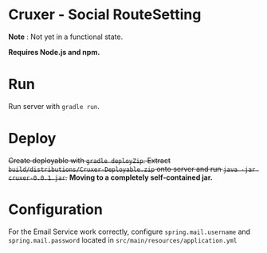 Cruxer - Social RouteSetting
============================
**Note** : Not yet in a functional state.

**Requires Node.js and npm.**

Run
===
Run server with `gradle run`.

Deploy
======
~~Create deployable with `gradle deployZip`. Extract `build/distributions/Cruxer-Deployable.zip` onto server and run `java -jar cruxer-0.0.1.jar`.~~
**Moving to a completely self-contained jar.**

Configuration
=============
For the Email Service work correctly, configure `spring.mail.username` and `spring.mail.password` located in `src/main/resources/application.yml`
